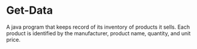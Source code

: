 # Get-Data
A java program that keeps record of its inventory of products it sells. Each product is identified by the manufacturer, product name, quantity, and unit price.  
